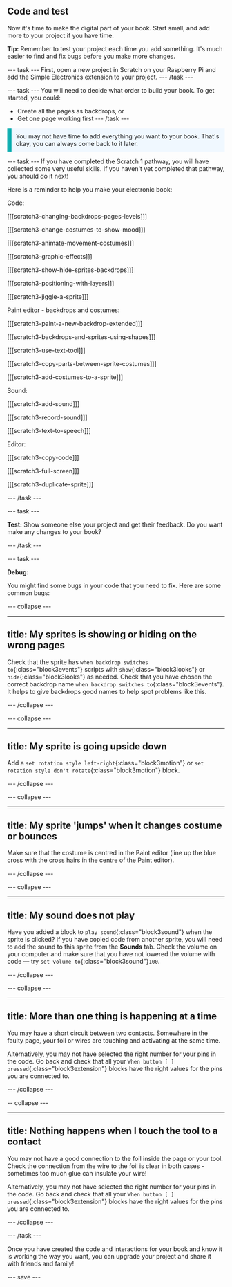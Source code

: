 ## Code and test

Now it's time to make the digital part of your book. Start small, and add more to your project if you have time.

**Tip:** Remember to test your project each time you add something. It's much easier to find and fix bugs before you make more changes.

--- task ---
First, open a new project in Scratch on your Raspberry Pi and add the Simple Electronics extension to your project.
--- /task ---

--- task ---
You will need to decide what order to build your book. To get started, you could:
- Create all the pages as backdrops, or
- Get one page working first
--- /task ---

<p style="border-left: solid; border-width:10px; border-color: #0faeb0; background-color: aliceblue; padding: 10px;">
You may not have time to add everything you want to your book. That's okay, you can always come back to it later. 
</p>

--- task ---
If you have completed the Scratch 1 pathway, you will have collected some very useful skills. If you haven't yet completed that pathway, you should do it next! 

Here is a reminder to help you make your electronic book: 

Code:

[[[scratch3-changing-backdrops-pages-levels]]]

[[[scratch3-change-costumes-to-show-mood]]]

[[[scratch3-animate-movement-costumes]]]

[[[scratch3-graphic-effects]]]

[[[scratch3-show-hide-sprites-backdrops]]]

[[[scratch3-positioning-with-layers]]]

[[[scratch3-jiggle-a-sprite]]]

Paint editor - backdrops and costumes:

[[[scratch3-paint-a-new-backdrop-extended]]]

[[[scratch3-backdrops-and-sprites-using-shapes]]]

[[[scratch3-use-text-tool]]]

[[[scratch3-copy-parts-between-sprite-costumes]]]

[[[scratch3-add-costumes-to-a-sprite]]]

Sound: 

[[[scratch3-add-sound]]]

[[[scratch3-record-sound]]]

[[[scratch3-text-to-speech]]]

Editor:

[[[scratch3-copy-code]]]

[[[scratch3-full-screen]]]

[[[scratch3-duplicate-sprite]]]


--- /task ---

--- task ---

**Test:** Show someone else your project and get their feedback. Do you want make any changes to your book? 

--- /task ---

--- task ---

**Debug:**

You might find some bugs in your code that you need to fix. Here are some common bugs:

--- collapse ---

---
title: My sprites is showing or hiding on the wrong pages
---

Check that the sprite has `when backdrop switches to`{:class="block3events"} scripts with `show`{:class="block3looks"} or `hide`{:class="block3looks"} as needed. Check that you have chosen the correct backdrop name `when backdrop switches to`{:class="block3events"}. It helps to give backdrops good names to help spot problems like this.

--- /collapse ---

--- collapse ---

---
title: My sprite is going upside down
---

Add a `set rotation style left-right`{:class="block3motion"} or `set rotation style don't rotate`{:class="block3motion"} block.

--- /collapse ---

--- collapse ---

---
title: My sprite 'jumps' when it changes costume or bounces
---

Make sure that the costume is centred in the Paint editor (line up the blue cross with the cross hairs in the centre of the Paint editor).

--- /collapse ---

--- collapse ---

---
title: My sound does not play
---

Have you added a block to `play sound`{:class="block3sound"} when the sprite is clicked? If you have copied code from another sprite, you will need to add the sound to this sprite from the **Sounds** tab. Check the volume on your computer and make sure that you have not lowered the volume with code — try `set volume to`{:class="block3sound"}`100`.

--- /collapse ---

--- collapse ---

---
title: More than one thing is happening at a time
---

You may have a short circuit between two contacts. Somewhere in the faulty page, your foil or wires are touching and activating at the same time.

Alternatively, you may not have selected the right number for your pins in the code. Go back and check that all your `When button [ ] pressed`{:class="block3extension"}  blocks have the right values for the pins you are connected to.

--- /collapse ---

-- collapse ---

---
title: Nothing happens when I touch the tool to a contact
---

You may not have a good connection to the foil inside the page or your tool. Check the connection from the wire to the foil is clear in both cases - sometimes too much glue can insulate your wire!

Alternatively, you may not have selected the right number for your pins in the code. Go back and check that all your `When button [ ] pressed`{:class="block3extension"}  blocks have the right values for the pins you are connected to.

--- /collapse ---


--- /task ---

Once you have created the code and interactions for your book and know it is working the way you want, you can upgrade your project and share it with friends and family!

--- save ---
